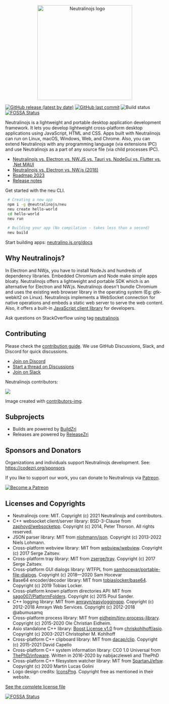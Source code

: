 <div align="center">
  <picture>
    <source media="(prefers-color-scheme: light)" srcset="media/nllogo-light-theme.png" width="300"/>
    <source media="(prefers-color-scheme: dark)" srcset="media/nllogo-dark-theme.png" width="300"/>
    <img alt="Neutralinojs logo" src="media/nllogo-light-theme.png" width="300"/>
  </picture>
 </div>

[![GitHub release (latest by date)](https://img.shields.io/github/v/release/neutralinojs/neutralinojs)](https://github.com/neutralinojs/neutralinojs/releases)
[![GitHub last commit](https://img.shields.io/github/last-commit/neutralinojs/neutralinojs.svg)](https://github.com/neutralinojs/neutralinojs/commits/main)
![Build status](https://github.com/neutralinojs/neutralinojs/actions/workflows/test_suite.yml/badge.svg)
[![FOSSA Status](https://app.fossa.com/api/projects/git%2Bgithub.com%2Fneutralinojs%2Fneutralinojs.svg?type=shield)](https://app.fossa.com/projects/git%2Bgithub.com%2Fneutralinojs%2Fneutralinojs?ref=badge_shield)

Neutralinojs is a lightweight and portable desktop application development framework. It lets you develop lightweight cross-platform desktop applications using JavaScript, HTML and CSS. Apps built with Neutralinojs can run on Linux, macOS, Windows, Web, and Chrome. Also, you can extend Neutralinojs with any programming language (via extensions IPC) and use Neutralinojs as a part of any source file (via child processes IPC). 

- [Neutralinojs vs. Electron vs. NW.JS vs. Tauri vs. NodeGui vs. Flutter vs. .Net MAUI](https://github.com/Elanis/web-to-desktop-framework-comparison)
- [Neutralinojs vs. Electron vs. NW.js (2018)](https://github.com/neutralinojs/evaluation)
- [Roadmap 2023](https://github.com/neutralinojs/roadmap#roadmap-2023)
- [Release notes](https://neutralino.js.org/docs/release-notes/framework)

Get started with the neu CLI.

```bash
 # Creating a new app
 npm i -g @neutralinojs/neu
 neu create hello-world
 cd hello-world
 neu run
 
 # Building your app (No compilation - takes less than a second)
 neu build
```

Start building apps: [neutralino.js.org/docs](https://neutralino.js.org/docs)
 
## Why Neutralinojs? 

In Electron and NWjs, you have to install NodeJs and hundreds of dependency libraries. Embedded Chromium and Node make simple apps bloaty. Neutralinojs offers a lightweight and portable SDK which is an alternative for Electron and NW.js. Neutralinojs doesn't bundle Chromium and uses the existing web browser library in the operating system (Eg: gtk-webkit2 on Linux). Neutralinojs implements a WebSocket connection for native operations and embeds a static web server to serve the web content. Also, it offers a built-in [JavaScript client library](https://github.com/neutralinojs/neutralino.js) for developers.

Ask questions on StackOverflow using tag [neutralinojs](https://stackoverflow.com/questions/tagged/neutralinojs)

## Contributing

Please check the [contribution guide](https://neutralino.js.org/docs/contributing/framework-developer-guide). We use GitHub Discussions, Slack, and Discord for quick discussions. 
  * [Join on Discord](https://discord.gg/cybpp4guTJ)
  * [Start a thread on Discussions](https://github.com/neutralinojs/neutralinojs/discussions)
  * [Join on Slack](https://join.slack.com/t/neutralinojs/shared_invite/zt-b7mbivj5-pKpO6U5drmeT68vKD_pc6w)

Neutralinojs contributors:

<a href="https://github.com/neutralinojs/neutralinojs/graphs/contributors">
  <img src="https://contributors-img.firebaseapp.com/image?repo=neutralinojs/neutralinojs" />
</a>

Image created with [contributors-img](https://contributors-img.firebaseapp.com).

## Subprojects

- Builds are powered by [BuildZri](https://codezri.org/docs/buildzri/intro)
- Releases are powered by [ReleaseZri](https://codezri.org/docs/releasezri/intro)

## Sponsors and Donators

Organizations and individuals support Neutralinojs development. See: https://codezri.org/sponsors

If you like to support our work, you can donate to Neutralinojs via [Patreon](https://www.patreon.com/shalithasuranga).

[![Become a Patreon](https://c5.patreon.com/external/logo/become_a_patron_button.png)](https://www.patreon.com/shalithasuranga)

## Licenses and Copyrights

- Neutralinojs core: MIT. Copyright (c) 2021 Neutralinojs and contributors.
- C++ websocket client/server library: BSD-3-Clause from [zaphoyd/websocketpp](https://github.com/zaphoyd/websocketpp). Copyright (c) 2014, Peter Thorson. All rights reserved.
- JSON parser library: MIT from [nlohmann/json](https://github.com/nlohmann/json). Copyright (c) 2013-2022 Niels Lohmann.
- Cross-platform webview library: MIT from [webview/webview](https://github.com/webview/webview). Copyright (c) 2017 Serge Zaitsev. 
- Cross-platform tray library: MIT from [zserge/tray](https://github.com/zserge/tray). Copyright (c) 2017 Serge Zaitsev. 
- Cross-platform GUI dialogs library: WTFPL from [samhocevar/portable-file-dialogs](https://github.com/samhocevar/portable-file-dialogs). Copyright (c) 2018—2020 Sam Hocevar
- Base64 encoder/decoder library: MIT from [tobiaslocker/base64](https://github.com/tobiaslocker/base64). Copyright (c) 2019 Tobias Locker.
- Cross-platform known platform directories API: MIT from [sago007/PlatformFolders](https://github.com/sago007/PlatformFolders). Copyright (c) 2015 Poul Sander.
- C++ logging library: MIT from [amrayn/easyloggingpp](https://github.com/amrayn/easyloggingpp). Copyright (c) 2012-2018 Amrayn Web Services. Copyright (c) 2012-2018 @abumusamq
- Cross-platform process library: MIT from [eidheim/tiny-process-library](https://gitlab.com/eidheim/tiny-process-library). Copyright (c) 2015-2020 Ole Christian Eidheim.
- Asio standalone C++ library: [Boost License v1.0](https://www.boost.org/LICENSE_1_0.txt) from [chriskohlhoff/asio](https://github.com/chriskohlhoff/asio). Copyright (c) 2003-2021 Christopher M. Kohlhoff
- Cross-platform C++ clipboard library: MIT from [dacap/clip](https://github.com/dacap/clip). Copyright (c) 2015-2021 David Capello
- Cross-platform C++ system information library: CC0 1.0 Universal from [ThePhD/infoware](https://github.com/ThePhD/infoware). Written in 2016-2020 by nabijaczleweli and ThePhD
- Cross-platform C++ filesystem watcher library: MIT from [SpartanJ/efsw](https://github.com/SpartanJ/efsw). Copyright (c) 2020 Martín Lucas Golini
- Logo design credits: [IconsPng](https://www.iconspng.com/image/2688/atom-orange). Copyright free as mentioned in their website. 

[See the complete license file](LICENSE)

[![FOSSA Status](https://app.fossa.com/api/projects/git%2Bgithub.com%2Fneutralinojs%2Fneutralinojs.svg?type=large)](https://app.fossa.com/projects/git%2Bgithub.com%2Fneutralinojs%2Fneutralinojs?ref=badge_large)

